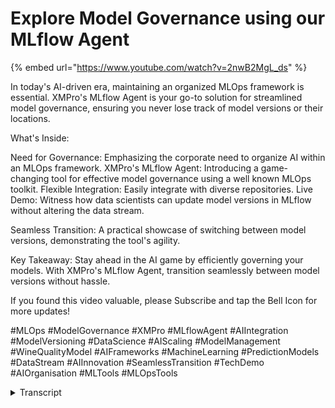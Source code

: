 # Explore Model Governance using our MLflow Agent

{% embed url="https://www.youtube.com/watch?v=2nwB2MgL_ds" %}

In today's AI-driven era, maintaining an organized MLOps framework is essential. XMPro's MLflow Agent is your go-to solution for streamlined model governance, ensuring you never lose track of model versions or their locations.

What's Inside:

Need for Governance: Emphasizing the corporate need to organize AI within an MLOps framework. XMPro's MLflow Agent: Introducing a game-changing tool for effective model governance using a well known MLOps toolkit. Flexible Integration: Easily integrate with diverse repositories. Live Demo: Witness how data scientists can update model versions in MLflow without altering the data stream.

Seamless Transition: A practical showcase of switching between model versions, demonstrating the tool's agility.

Key Takeaway: Stay ahead in the AI game by efficiently governing your models. With XMPro's MLflow Agent, transition seamlessly between model versions without hassle.

If you found this video valuable, please Subscribe and tap the Bell Icon for more updates!

\#MLOps #ModelGovernance #XMPro #MLflowAgent #AIIntegration #ModelVersioning #DataScience #AIScaling #ModelManagement #WineQualityModel #AIFrameworks #MachineLearning #PredictionModels #DataStream #AIInnovation #SeamlessTransition #TechDemo #AIOrganisation #MLTools #MLOpsTools

<details>

<summary>Transcript</summary>

as AI scales within the organization

corporate guard rails require AI to be

modeled within an mlops framework you

don't want to end up with models stored

in a variety of places and lose track of

which is the latest version or where it

is

located ml flow agent is the first in a

series that enables effective model

governance using a popular mlops tool

set let us know if you are using a

different

repository this empowers data scientists

to promote new model versions within MLF

flow without going back to edit the data

stream let's see this in

action my thanks to Chris for recording

this

demo as soon as I find my

mouse in it we have an mlflow agent

configured to use version one

of a model called wine

quality once the data stream is

published observe that the first event

confirms model version one was used to

make a

prediction now we'll change over to

mlflow and promote version two to

production

going back to the data stream without

reconfiguring or republishing observe

that model version 2 is seamlessly used

to make the next

prediction

</details>
